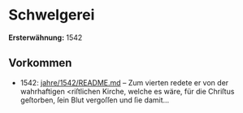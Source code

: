 # Schwelgerei

**Ersterwähnung:** 1542

## Vorkommen
- 1542: [jahre/1542/README.md](../jahre/1542/README.md) – Zum vierten redete er von der wahrhaftigen <riſtlichen
Kirche, welche es wäre, für die Chriſtus geſtorben, ſein
Blut vergoſſen und ſie damit...
